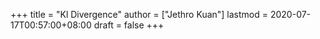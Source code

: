 +++
title = "Kl Divergence"
author = ["Jethro Kuan"]
lastmod = 2020-07-17T00:57:00+08:00
draft = false
+++
